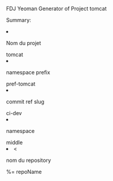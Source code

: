 FDJ Yeoman Generator of Project tomcat
  <p>Summary:</p>
        <li><p> Nom du projet </p>tomcat</li>
        <li><p> namespace prefix </p> pref-tomcat</li>
        <li><p> commit ref slug  </p> ci-dev</li>
        <li><p> namespace  </p> middle </li>
        <li><<p> nom du repository  </p> %= repoName  </li>